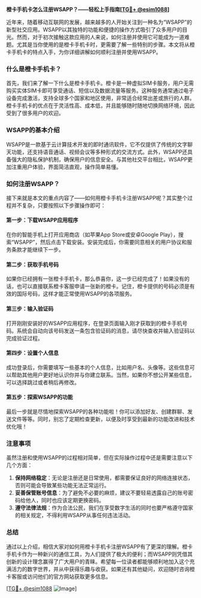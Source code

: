 **橙卡手机卡怎么注册WSAPP？——轻松上手指南[[TG💪+ @esim1088](https://t.me/s/esim1088)]**

近年来，随着移动互联网的发展，越来越多的人开始关注到一种名为“WSAPP”的新型社交应用。WSAPP以其独特的功能和便捷的操作方式吸引了众多用户的目光。然而，对于初次接触这款应用的人来说，如何注册并使用它可能成为一道难题。尤其是当你使用的是橙卡手机卡时，更需要了解一些特别的步骤。本文将从橙卡手机卡的特点入手，为你详细讲解如何顺利注册并使用WSAPP。

### 什么是橙卡手机卡？

首先，我们来了解一下什么是橙卡手机卡。橙卡是一种虚拟SIM卡服务，用户无需购买实体SIM卡即可享受通话、短信以及数据流量等服务。这种服务通常通过电子设备完成激活，支持全球多个国家和地区使用，非常适合经常出差或旅行的人群。橙卡手机卡的优点在于灵活性高、成本低，并且能够随时随地切换网络环境，因此受到了很多用户的欢迎。

### WSAPP的基本介绍

WSAPP是一款基于云计算技术开发的即时通讯软件，它不仅提供了传统的文字聊天功能，还支持语音通话、视频会议等多种形式的交流方式。此外，WSAPP还具备强大的隐私保护机制，确保用户的信息安全。与其他社交平台相比，WSAPP更加注重用户体验，界面简洁直观，操作简单易懂。

### 如何注册WSAPP？

接下来就是本文的重点内容了——如何用橙卡手机卡注册WSAPP呢？其实整个过程并不复杂，只要按照以下步骤操作即可：

#### 第一步：下载WSAPP应用程序
在你的智能手机上打开应用商店（如苹果App Store或安卓Google Play），搜索“WSAPP”，然后点击下载安装。安装完成后，你需要同意相关的用户协议和服务条款才能继续下一步。

#### 第二步：获取手机号码
如果你已经拥有一张橙卡手机卡，那么恭喜你，这一步已经完成了！如果没有的话，也可以直接联系橙卡客服申请一张新的橙卡。记住，橙卡提供的号码必须是有效的国际号码，这样才能正常使用WSAPP的各项服务。

#### 第三步：输入验证码
打开刚刚安装好的WSAPP应用程序，在登录页面输入刚才获取到的橙卡手机号码。系统会自动向该号码发送一条包含验证码的消息，请尽快查收并输入验证码以完成验证过程。

#### 第四步：设置个人信息
成功登录后，你需要填写一些基本的个人信息，比如用户名、头像等。这些信息可以帮助其他用户更好地认识你并与你建立联系。当然，如果你不想公开某些信息，可以选择跳过或者稍后再修改。

#### 第五步：探索WSAPP的功能
最后一步就是尽情地探索WSAPP的各种功能啦！你可以添加好友、创建群聊、发送文件等等。同时，别忘了定期检查更新，以便及时享受到最新的功能改进和技术优化哦！

### 注意事项

虽然注册和使用WSAPP的过程相对简单，但在实际操作过程中还是需要注意以下几个方面：

1. **保持网络稳定**：无论是注册还是日常使用，都需要保证良好的网络连接状态，否则可能会导致某些功能无法正常运行。
2. **妥善保管账号信息**：为了避免不必要的麻烦，建议不要轻易透露自己的账号密码给他人，同时也应该定期更换密码。
3. **遵守法律法规**：作为合法公民，我们在享受数字生活的同时也要严格遵守国家的相关规定，不得利用WSAPP从事任何违法活动。

### 总结

通过以上介绍，相信大家对如何用橙卡手机卡注册WSAPP有了更深的理解。橙卡手机卡作为一种新兴的通信工具，为人们提供了极大的便利；而WSAPP则凭借其创新的设计理念赢得了广大用户的青睐。希望每一位读者都能够顺利地加入这个充满活力的数字世界，并从中获得乐趣与收获。如果还有其他疑问，欢迎随时咨询橙卡客服或访问他们的官方网站获取更多信息。

[[TG💪+ @esim1088](https://t.me/s/esim1088) ![Image](https://i.postimg.cc/4NQfJmqS/Snipaste-2025-05-13-00-14-12.png)]